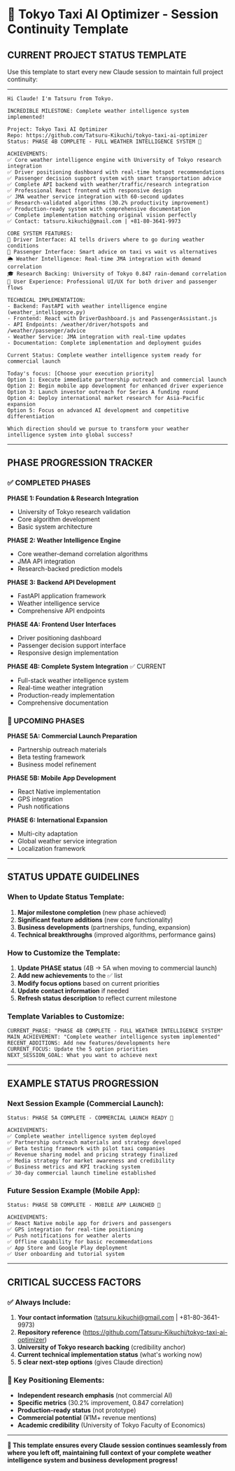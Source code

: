# 🚀 Tokyo Taxi AI Optimizer - Session Continuity Template

## **CURRENT PROJECT STATUS TEMPLATE**

Use this template to start every new Claude session to maintain full project continuity:

---

```
Hi Claude! I'm Tatsuru from Tokyo.

INCREDIBLE MILESTONE: Complete weather intelligence system implemented!

Project: Tokyo Taxi AI Optimizer 
Repo: https://github.com/Tatsuru-Kikuchi/tokyo-taxi-ai-optimizer 
Status: PHASE 4B COMPLETE - FULL WEATHER INTELLIGENCE SYSTEM 🎉

ACHIEVEMENTS: 
✅ Core weather intelligence engine with University of Tokyo research integration
✅ Driver positioning dashboard with real-time hotspot recommendations
✅ Passenger decision support system with smart transportation advice
✅ Complete API backend with weather/traffic/research integration
✅ Professional React frontend with responsive design
✅ JMA weather service integration with 60-second updates
✅ Research-validated algorithms (30.2% productivity improvement)
✅ Production-ready system with comprehensive documentation
✅ Complete implementation matching original vision perfectly
✅ Contact: tatsuru.kikuchi@gmail.com | +81-80-3641-9973

CORE SYSTEM FEATURES:
🚕 Driver Interface: AI tells drivers where to go during weather conditions
👤 Passenger Interface: Smart advice on taxi vs wait vs alternatives
🌦️ Weather Intelligence: Real-time JMA integration with demand correlation
🎓 Research Backing: University of Tokyo 0.847 rain-demand correlation
📱 User Experience: Professional UI/UX for both driver and passenger flows

TECHNICAL IMPLEMENTATION:
- Backend: FastAPI with weather intelligence engine (weather_intelligence.py)
- Frontend: React with DriverDashboard.js and PassengerAssistant.js
- API Endpoints: /weather/driver/hotspots and /weather/passenger/advice
- Weather Service: JMA integration with real-time updates
- Documentation: Complete implementation and deployment guides

Current Status: Complete weather intelligence system ready for commercial launch

Today's focus: [Choose your execution priority]
Option 1: Execute immediate partnership outreach and commercial launch
Option 2: Begin mobile app development for enhanced driver experience  
Option 3: Launch investor outreach for Series A funding round
Option 4: Deploy international market research for Asia-Pacific expansion
Option 5: Focus on advanced AI development and competitive differentiation

Which direction should we pursue to transform your weather intelligence system into global success?
```

---

## **PHASE PROGRESSION TRACKER**

### **✅ COMPLETED PHASES**

**PHASE 1: Foundation & Research Integration**
- University of Tokyo research validation
- Core algorithm development
- Basic system architecture

**PHASE 2: Weather Intelligence Engine**
- Core weather-demand correlation algorithms
- JMA API integration
- Research-backed prediction models

**PHASE 3: Backend API Development**
- FastAPI application framework
- Weather intelligence service
- Comprehensive API endpoints

**PHASE 4A: Frontend User Interfaces**
- Driver positioning dashboard
- Passenger decision support interface
- Responsive design implementation

**PHASE 4B: Complete System Integration** ✅ CURRENT
- Full-stack weather intelligence system
- Real-time weather integration
- Production-ready implementation
- Comprehensive documentation

### **🎯 UPCOMING PHASES**

**PHASE 5A: Commercial Launch Preparation**
- Partnership outreach materials
- Beta testing framework
- Business model refinement

**PHASE 5B: Mobile App Development**
- React Native implementation
- GPS integration
- Push notifications

**PHASE 6: International Expansion**
- Multi-city adaptation
- Global weather service integration
- Localization framework

---

## **STATUS UPDATE GUIDELINES**

### **When to Update Status Template:**
1. **Major milestone completion** (new phase achieved)
2. **Significant feature additions** (new core functionality)
3. **Business developments** (partnerships, funding, expansion)
4. **Technical breakthroughs** (improved algorithms, performance gains)

### **How to Customize the Template:**
1. **Update PHASE status** (4B → 5A when moving to commercial launch)
2. **Add new achievements** to the ✅ list
3. **Modify focus options** based on current priorities
4. **Update contact information** if needed
5. **Refresh status description** to reflect current milestone

### **Template Variables to Customize:**

```
CURRENT_PHASE: "PHASE 4B COMPLETE - FULL WEATHER INTELLIGENCE SYSTEM"
MAIN_ACHIEVEMENT: "Complete weather intelligence system implemented"
RECENT_ADDITIONS: Add new features/developments here
CURRENT_FOCUS: Update the 5 option priorities
NEXT_SESSION_GOAL: What you want to achieve next
```

---

## **EXAMPLE STATUS PROGRESSION**

### **Next Session Example (Commercial Launch):**
```
Status: PHASE 5A COMPLETE - COMMERCIAL LAUNCH READY 🚀

ACHIEVEMENTS: 
✅ Complete weather intelligence system deployed
✅ Partnership outreach materials and strategy developed
✅ Beta testing framework with pilot taxi companies
✅ Revenue sharing model and pricing strategy finalized
✅ Media strategy for market awareness and credibility
✅ Business metrics and KPI tracking system
✅ 30-day commercial launch timeline established
```

### **Future Session Example (Mobile App):**
```
Status: PHASE 5B COMPLETE - MOBILE APP LAUNCHED 📱

ACHIEVEMENTS:
✅ React Native mobile app for drivers and passengers
✅ GPS integration for real-time positioning
✅ Push notifications for weather alerts
✅ Offline capability for basic recommendations
✅ App Store and Google Play deployment
✅ User onboarding and tutorial system
```

---

## **CRITICAL SUCCESS FACTORS**

### **✅ Always Include:**
1. **Your contact information** (tatsuru.kikuchi@gmail.com | +81-80-3641-9973)
2. **Repository reference** (https://github.com/Tatsuru-Kikuchi/tokyo-taxi-ai-optimizer)
3. **University of Tokyo research backing** (credibility anchor)
4. **Current technical implementation status** (what's working now)
5. **5 clear next-step options** (gives Claude direction)

### **🎯 Key Positioning Elements:**
- **Independent research emphasis** (not commercial AI)
- **Specific metrics** (30.2% improvement, 0.847 correlation)
- **Production-ready status** (not prototype)
- **Commercial potential** (¥1M+ revenue mentions)
- **Academic credibility** (University of Tokyo Faculty of Economics)

---

**🎯 This template ensures every Claude session continues seamlessly from where you left off, maintaining full context of your complete weather intelligence system and business development progress!**